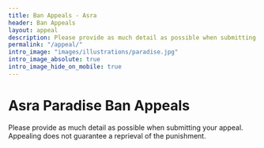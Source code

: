 ```yaml
---
title: Ban Appeals - Asra
header: Ban Appeals
layout: appeal
description: Please provide as much detail as possible when submitting your appeal. Appealing does not guarantee a reprieval of the punishment.
permalink: "/appeal/"
intro_image: "images/illustrations/paradise.jpg"
intro_image_absolute: true
intro_image_hide_on_mobile: true
---
```


# Asra Paradise Ban Appeals

Please provide as much detail as possible when submitting your appeal. Appealing does not guarantee a reprieval of the punishment.